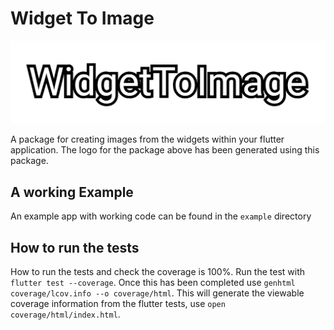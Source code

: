 # Widget To Image

![logo for the package](./images/logo.png "Widget to Image")

A package for creating images from the widgets within your flutter application. The logo for the package above has been generated using this package.

## A working Example

An example app with working code can be found in the `example` directory

## How to run the tests

How to run the tests and check the coverage is 100%.
Run the test with `flutter test --coverage`.
Once this has been completed use `genhtml coverage/lcov.info --o coverage/html`.
This will generate the viewable coverage information from the flutter tests, use `open coverage/html/index.html`.

